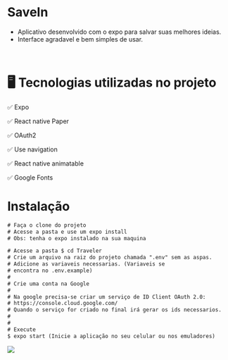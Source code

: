 # SaveIn

- Aplicativo desenvolvido com o expo para salvar suas melhores ideias.
- Interface agradavel e bem simples de usar.

<br>

# 🖥 Tecnologias utilizadas no projeto

✅ Expo 

✅ React native Paper

✅ OAuth2 

✅ Use navigation

✅ React native animatable

✅ Google Fonts


# Instalação

```html
# Faça o clone do projeto 
# Acesse a pasta e use um expo install
# Obs: tenha o expo instalado na sua maquina
```

```html
# Acesse a pasta $ cd Traveler 
# Crie um arquivo na raiz do projeto chamada ".env" sem as aspas. 
# Adicione as variaveis necessarias. (Variaveis se
# encontra no .env.example) 
# 
# Crie uma conta na Google 
# 
# Na google precisa-se criar um serviço de ID Client OAuth 2.0:
# https://console.cloud.google.com/ 
# Quando o serviço for criado no final irá gerar os ids necessarios.
#
#  
# Execute 
$ expo start (Inicie a aplicação no seu celular ou nos emuladores)
```



<image src="./Savein.gif"/>



